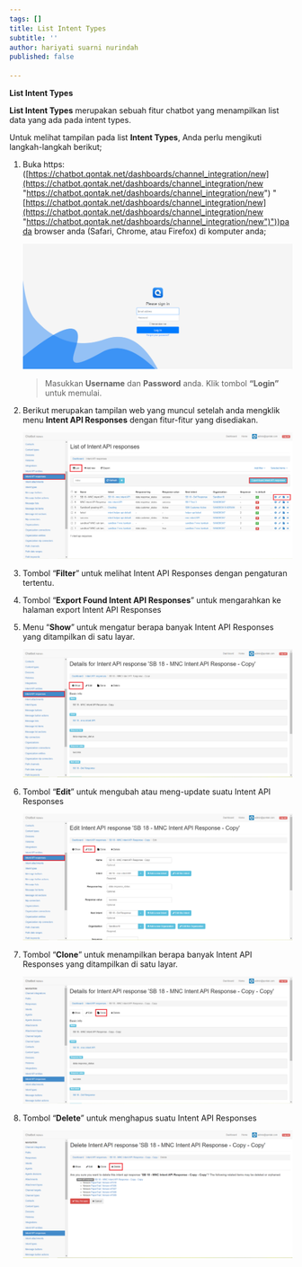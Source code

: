 ```yaml
---
tags: []
title: List Intent Types
subtitle: ''
author: hariyati suarni nurindah
published: false

---
```

**List Intent Types**

**List Intent Types** merupakan sebuah fitur chatbot yang menampilkan list data yang ada pada intent types.

Untuk melihat tampilan pada list **Intent Types**, Anda perlu mengikuti langkah-langkah berikut;

1. Buka https: ([https://chatbot.qontak.net/dashboards/channel_integration/new](https://chatbot.qontak.net/dashboards/channel_integration/new "https://chatbot.qontak.net/dashboards/channel_integration/new") "[https://chatbot.qontak.net/dashboards/channel_integration/new](https://chatbot.qontak.net/dashboards/channel_integration/new "https://chatbot.qontak.net/dashboards/channel_integration/new")"))pada browser anda (Safari, Chrome, atau Firefox) di komputer anda;

   ![](/uploads/channell.PNG)

   > Masukkan **Username** dan **Password** anda. Klik tombol **“Login”** untuk memulai.
2. Berikut merupakan tampilan web yang muncul setelah anda mengklik menu **Intent API Responses** dengan fitur-fitur yang disediakan.

   ![](/uploads/intent-api-response1.PNG)
3. Tombol “**Filter**” untuk melihat Intent API Responses dengan pengaturan tertentu.
4. Tombol “**Export Found Intent API Responses**” untuk mengarahkan ke halaman export Intent API Responses
5. Menu “**Show**” untuk mengatur berapa banyak Intent API Responses yang ditampilkan di satu layar.

   ![](/uploads/intent-api-response2.PNG)
6. Tombol “**Edit**” untuk mengubah atau meng-update suatu Intent API Responses

   ![](/uploads/intent-api-response3.PNG)
7. Tombol “**Clone**” untuk menampilkan berapa banyak Intent API Responses yang ditampilkan di satu layar.

   ![](/uploads/intent-api-response4.PNG)
8. Tombol “**Delete**” untuk menghapus suatu Intent API Responses

   ![](/uploads/intent-api-response5.PNG)
